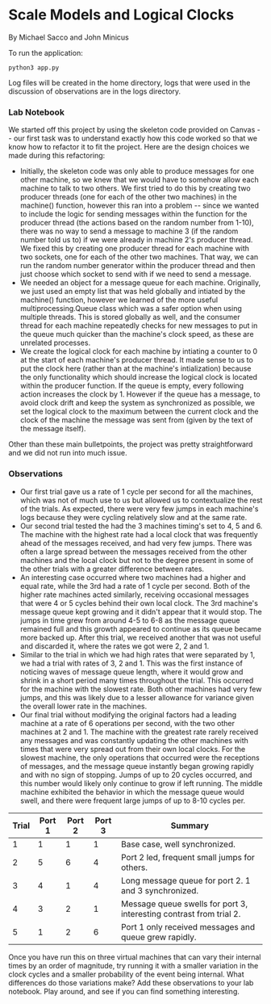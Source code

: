 # Scale Models and Logical Clocks
By Michael Sacco and John Minicus

To run the application:

```
python3 app.py
```

Log files will be created in the home directory, logs that were used in the discussion of observations are in the logs directory.

### Lab Notebook

We started off this project by using the skeleton code provided on Canvas -- our first task was to understand exactly how this code worked so that we know how to refactor it to fit the project. Here are the design choices we made during this refactoring:
- Initially, the skeleton code was only able to produce messages for one other machine, so we knew that we would have to somehow allow each machine to talk to two others. We first tried to do this by creating two producer threads (one for each of the other two machines) in the machine() function, however this ran into a problem -- since we wanted to include the logic for sending messages within the function for the producer thread (the actions based on the random number from 1-10), there was no way to send a message to machine 3 (if the random number told us to) if we were already in machine 2's producer thread. We fixed this by creating one producer thread for each machine with two sockets, one for each of the other two machines. That way, we can run the random number generator within the producer thread and then just choose which socket to send with if we need to send a message.
- We needed an object for a message queue for each machine. Originally, we just used an  empty list that was held globally and intiated by the machine() function, however we learned of the more useful multiprocessing.Queue class which was a safer option when using multiple threads. This is stored globally as well, and the consumer thread for each machine repeatedly checks for new messages to put in the queue much quicker than the machine's clock speed, as these are unrelated processes.
- We create the logical clock for each machine by intiating a counter to 0 at the start of each machine's producer thread. It made sense to us to put the clock here (rather than at the machine's intialization) because the only functionality which should increase the logical clock is located within the producer function. If the queue is empty, every following action increases the clock by 1. However if the queue has a message, to avoid clock drift and keep the system as synchronized as possible, we set the logical clock to the maximum between the current clock and the clock of the machine the message was sent from (given by the text of the message itself).

Other than these main bulletpoints, the project was pretty straightforward and we did not run into much issue.

### Observations

- Our first trial gave us a rate of 1 cycle per second for all the machines, which was not of much use to us but allowed us to contextualize the rest of the trials. As expected, there were very few jumps in each machine's logs because they were cycling relatively slow and at the same rate.
- Our second trial tested the had the 3 machines timing's set to 4, 5 and 6. The machine with the highest rate had a local clock that was frequently ahead of the messages received, and had very few jumps. There was often a large spread between the messages received from the other machines and the local clock but not to the degree present in some of the other trials with a greater difference between rates. 
- An interesting case occurred where two machines had a higher and equal rate, while the 3rd had a rate of 1 cycle per second. Both of the higher rate machines acted similarly, receiving occasional messages that were 4 or 5 cycles behind their own local clock. The 3rd machine's message queue kept growing and it didn't appear that it would stop. The jumps in time grew from around 4-5 to 6-8 as the message queue remained full and this growth appeared to continue as its queue became more backed up. After this trial, we received another that was not useful and discarded it, where the rates we got were 2, 2 and 1. 
- Similar to the trial in which we had high rates that were separated by 1, we had a trial with rates of 3, 2 and 1. This was the first instance of noticing waves of message queue length, where it would grow and shrink in a short period many times throughout the trial. This occurred for the machine with the slowest rate. Both other machines had very few jumps, and this was likely due to a lesser allowance for variance given the overall lower rate in the machines.
- Our final trial without modifying the original factors had a leading machine at a rate of 6 operations per second, with the two other machines at 2 and 1. The machine with the greatest rate rarely received any messages and was constantly updating the other machines with times that were very spread out from their own local clocks. For the slowest machine, the only operations that occurred were the receptions of messages, and the message queue instantly began growing rapidly and with no sign of stopping. Jumps of up to 20 cycles occurred, and this number would likely only continue to grow if left running. The middle machine exhibited the behavior in which the message queue would swell, and there were frequent large jumps of up to 8-10 cycles per.

| Trial | Port 1 | Port 2 | Port 3 | Summary                                                             |
| ----- | ------ | ------ | ------ | ------------------------------------------------------------------- |
| 1     | 1      | 1      | 1      | Base case, well synchronized.                                       |
| 2     | 5      | 6      | 4      | Port 2 led, frequent small jumps for others.                        |
| 3     | 4      | 1      | 4      | Long message queue for port 2. 1 and 3 synchronized.                |
| 4     | 3      | 2      | 1      | Message queue swells for port 3, interesting contrast from trial 2. |
| 5     | 1      | 2      | 6      | Port 1 only received messages and queue grew rapidly.               |

Once you have run this on three virtual machines that can vary their internal times by an order of magnitude, try running it with a smaller variation in the clock cycles and a smaller probability of the event being internal. What differences do those variations make? Add these observations to your lab notebook. Play around, and see if you can find something interesting.